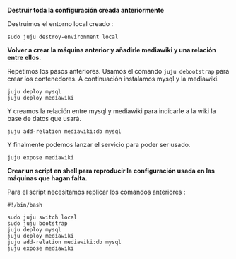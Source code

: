 **Destruir toda la configuración creada anteriormente**

Destruimos el entorno local creado :

```sudo juju destroy-environment local```


**Volver a crear la máquina anterior y añadirle mediawiki y una relación entre ellos.**

Repetimos los pasos anteriores. Usamos el comando ```juju debootstrap``` para crear los contenedores. A continuación instalamos mysql y la mediawiki.

```
juju deploy mysql
juju deploy mediawiki
```

Y creamos la relación entre mysql y mediawiki para indicarle a la wiki la base de datos que usará.

```juju add-relation mediawiki:db mysql```

Y finalmente podemos lanzar el servicio para poder ser usado.

```juju expose mediawiki```


**Crear un script en shell para reproducir la configuración usada en las máquinas que hagan falta.**

Para el script necesitamos replicar los comandos anteriores :

```
#!/bin/bash

sudo juju switch local
sudo juju bootstrap
juju deploy mysql
juju deploy mediawiki
juju add-relation mediawiki:db mysql
juju expose mediawiki
```
